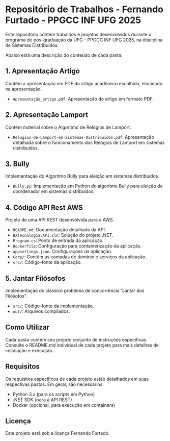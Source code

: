 # Repositório de Trabalhos - Fernando Furtado - PPGCC INF UFG 2025

Este repositório contém trabalhos e projetos desenvolvidos durante o programa de pós-graduação da UFG - PPGCC INF UFG 2025, na disciplina de Sistemas Distribuídos. 

Abaixo está uma descrição do conteúdo de cada pasta:

## 1. Apresentação Artigo
Contém a apresentação em PDF do artigo acadêmico escolhido, elucidado na apresentação.
- `Apresentação_artigo.pdf`: Apresentação do artigo em formato PDF.

## 2. Apresentação Lamport
Contém material sobre o Algoritmo de Relógios de Lamport.
- `Relogios-de-Lamport-em-Sistemas-Distribuidos.pdf`: Apresentação detalhada sobre o funcionamento dos Relógios de Lamport em sistemas distribuídos.

## 3. Bully
Implementação do Algoritmo Bully para eleição em sistemas distribuídos.
- `Bully.py`: Implementação em Python do algoritmo Bully para eleição de coordenador em sistemas distribuídos.

## 4. Código API Rest AWS
Projeto de uma API REST desenvolvida para a AWS.
- `README.md`: Documentação detalhada da API.
- `BXTecnologia.API.sln`: Solução do projeto .NET.
- `Program.cs`: Ponto de entrada da aplicação.
- `Dockerfile`: Configuração para containerização da aplicação.
- `appsettings.json`: Configurações da aplicação.
- `Core/`: Contém as camadas de domínio e serviços da aplicação.
- `src/`: Código-fonte da aplicação.

## 5. Jantar Filósofos
Implementação do clássico problema de concorrência "Jantar dos Filósofos".
- `src/`: Código-fonte da implementação.
- `out/`: Arquivos compilados.

## Como Utilizar
Cada pasta contém seu próprio conjunto de instruções específicas. Consulte o README.md individual de cada projeto para mais detalhes de instalação e execução.

## Requisitos
Os requisitos específicos de cada projeto estão detalhados em suas respectivas pastas. Em geral, são necessários:
- Python 3.x (para os scripts em Python)
- .NET SDK (para a API REST)
- Docker (opcional, para execução em containers)

## Licença
Este projeto está sob a licença Fernando Furtado.
